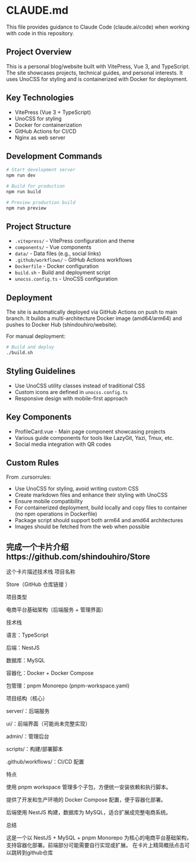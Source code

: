 # CLAUDE.md

This file provides guidance to Claude Code (claude.ai/code) when working with code in this repository.

## Project Overview

This is a personal blog/website built with VitePress, Vue 3, and TypeScript. The site showcases projects, technical guides, and personal interests. It uses UnoCSS for styling and is containerized with Docker for deployment.

## Key Technologies

- VitePress (Vue 3 + TypeScript)
- UnoCSS for styling
- Docker for containerization
- GitHub Actions for CI/CD
- Nginx as web server

## Development Commands

```bash
# Start development server
npm run dev

# Build for production
npm run build

# Preview production build
npm run preview
```

## Project Structure

- `.vitepress/` - VitePress configuration and theme
- `components/` - Vue components
- `data/` - Data files (e.g., social links)
- `.github/workflows/` - GitHub Actions workflows
- `Dockerfile` - Docker configuration
- `build.sh` - Build and deployment script
- `unocss.config.ts` - UnoCSS configuration

## Deployment

The site is automatically deployed via GitHub Actions on push to main branch. It builds a multi-architecture Docker image (amd64/arm64) and pushes to Docker Hub (shindouhiro/website).

For manual deployment:
```bash
# Build and deploy
./build.sh
```

## Styling Guidelines

- Use UnoCSS utility classes instead of traditional CSS
- Custom icons are defined in `unocss.config.ts`
- Responsive design with mobile-first approach

## Key Components

- ProfileCard.vue - Main page component showcasing projects
- Various guide components for tools like LazyGit, Yazi, Tmux, etc.
- Social media integration with QR codes

## Custom Rules

From .cursorrules:
- Use UnoCSS for styling, avoid writing custom CSS
- Create markdown files and enhance their styling with UnoCSS
- Ensure mobile compatibility
- For containerized deployment, build locally and copy files to container (no npm operations in Dockerfile)
- Package script should support both arm64 and amd64 architectures
- Images should be fetched from the web when possible


## 完成一个卡片介绍https://github.com/shindouhiro/Store
这个卡片描述技术栈
项目名称

Store（GitHub 仓库链接
）

项目类型

电商平台基础架构（后端服务 + 管理界面）

技术栈

语言：TypeScript

后端：NestJS

数据库：MySQL

容器化：Docker + Docker Compose

包管理：pnpm Monorepo (pnpm-workspace.yaml)

项目结构（核心）

server/：后端服务

ui/：前端界面（可能尚未完整实现）

admin/：管理后台

scripts/：构建/部署脚本

.github/workflows/：CI/CD 配置

特点

使用 pnpm workspace 管理多个子包，方便统一安装依赖和执行脚本。

提供了开发和生产环境的 Docker Compose 配置，便于容器化部署。

后端使用 NestJS 构建，数据库为 MySQL，适合扩展成完整电商系统。

总结

这是一个以 NestJS + MySQL + pnpm Monorepo 为核心的电商平台基础架构，支持容器化部署。前端部分可能需要自行实现或扩展。
在卡片上精简概括点击可以跳转到github仓库
